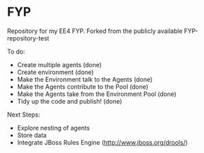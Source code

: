 # FYP
Repository for my EE4 FYP. Forked from the publicly available FYP-repository-test

To do: 
- Create multiple agents (done)
- Create environment (done)
- Make the Environment talk to the Agents (done)
- Make the Agents contribute to the Pool (done)
- Make the Agents take from the Environment Pool (done)
- Tidy up the code and publish! (done)

Next Steps:
- Explore nesting of agents
- Store data
- Integrate JBoss Rules Engine (http://www.jboss.org/drools/)
